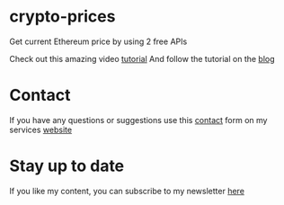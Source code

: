 # crypto-prices
Get current Ethereum price by using 2 free APIs

Check out this amazing video [tutorial](https://youtu.be/XM3E5SG0w0g)
And follow the tutorial on the [blog](https://afivan.com/2024/08/30/use-nodejs-to-retrieve-current-ethereum-price/)

# Contact
If you have any questions or suggestions use this [contact](https://www.afiether.com/contact/) form on my services [website](https://www.afiether.com/)

# Stay up to date
If you like my content, you can subscribe to my newsletter [here](https://www.afiether.com/subscribe)
